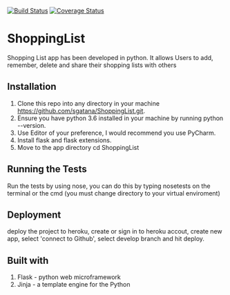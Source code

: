 [![Build Status](https://travis-ci.org/sgatana/ShoppingList.svg?branch=develop)](https://travis-ci.org/sgatana/ShoppingList)
[![Coverage Status](https://coveralls.io/repos/github/sgatana/ShoppingList/badge.svg?branch=develop)](https://coveralls.io/github/sgatana/ShoppingList?branch=master)
# ShoppingList
Shopping List app has been developed in python. It allows Users to add, remember, delete and share their shopping lists with others

## Installation
1. Clone this repo into any directory in your machine https://github.com/sgatana/ShoppingList.git.
2. Ensure you have python 3.6  installed in your machine by running python --version.
3. Use Editor of your preference, I would recommend you use PyCharm.
5. Install flask and flask extensions.
4. Move to the app directory cd ShoppingList 

## Running the Tests
Run the tests by using nose, you can do this by typing nosetests on the terminal or the cmd (you must change directory to your virtual enviroment)
## Deployment
deploy the project to heroku, create or sign in to heroku accout, create new app, select 'connect to Github', select develop branch and hit deploy.

## Built with
1. Flask - python web microframework
2. Jinja - a template engine for the Python
